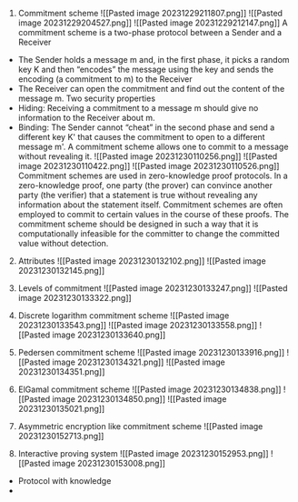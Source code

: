 1. Commitment scheme
![[Pasted image 20231229211807.png]]
![[Pasted image 20231229204527.png]]
![[Pasted image 20231229212147.png]]
A commitment scheme is a two-phase protocol between a Sender and a Receiver
- The Sender holds a message m and, in the first phase, it picks a random key K and then “encodes” the message using the key and sends the encoding (a commitment to m) to the Receiver
- The Receiver can open the commitment and find out the content of the message m.
Two security properties
- Hiding: Receiving a commitment to a message m should give no information to the Receiver about m.
- Binding: The Sender cannot “cheat” in the second phase and send a different key K' that causes the commitment to open to a different message m'.
A commitment scheme allows one to commit to a message without revealing it.
![[Pasted image 20231230110256.png]]
![[Pasted image 20231230110422.png]]
![[Pasted image 20231230110526.png]]
Commitment schemes are used in zero-knowledge proof protocols. In a zero-knowledge proof, one party (the prover) can convince another party (the verifier) that a statement is true without revealing any information about the statement itself. Commitment schemes are often employed to commit to certain values in the course of these proofs.
The commitment scheme should be designed in such a way that it is computationally infeasible for the committer to change the committed value without detection.

2. Attributes
![[Pasted image 20231230132102.png]]
![[Pasted image 20231230132145.png]]

3. Levels of commitment
![[Pasted image 20231230133247.png]]
![[Pasted image 20231230133322.png]]

4. Discrete logarithm commitment scheme
![[Pasted image 20231230133543.png]]
![[Pasted image 20231230133558.png]]
![[Pasted image 20231230133640.png]]

5. Pedersen commitment scheme
![[Pasted image 20231230133916.png]]
![[Pasted image 20231230134321.png]]
![[Pasted image 20231230134351.png]]

6. ElGamal commitment scheme
![[Pasted image 20231230134838.png]]
![[Pasted image 20231230134850.png]]
![[Pasted image 20231230135021.png]]

7. Asymmetric encryption like commitment scheme
![[Pasted image 20231230152713.png]]

8. Interactive proving system
![[Pasted image 20231230152953.png]]
![[Pasted image 20231230153008.png]]
- Protocol with knowledge
- 






